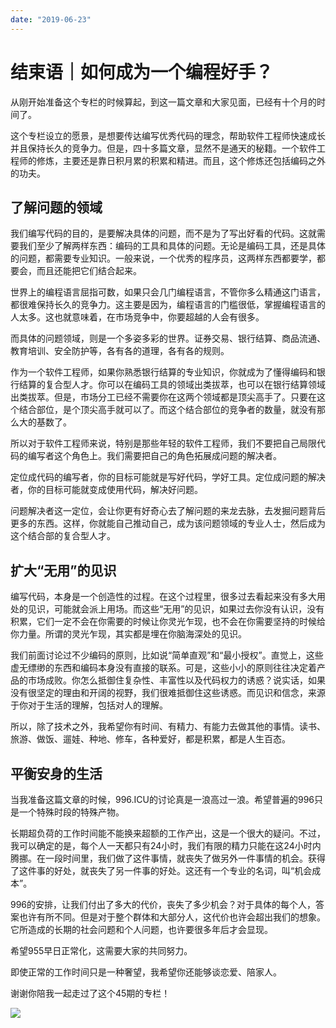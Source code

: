 ```yaml
---
date: "2019-06-23"
---  
```

      
# 结束语｜如何成为一个编程好手？
从刚开始准备这个专栏的时候算起，到这一篇文章和大家见面，已经有十个月的时间了。

这个专栏设立的愿景，是想要传达编写优秀代码的理念，帮助软件工程师快速成长并且保持长久的竞争力。但是，四十多篇文章，显然不是通天的秘籍。一个软件工程师的修炼，主要还是靠日积月累的积累和精进。而且，这个修炼还包括编码之外的功夫。

## 了解问题的领域

我们编写代码的目的，是要解决具体的问题，而不是为了写出好看的代码。这就需要我们至少了解两样东西：编码的工具和具体的问题。无论是编码工具，还是具体的问题，都需要专业知识。一般来说，一个优秀的程序员，这两样东西都要学，都要会，而且还能把它们结合起来。

世界上的编程语言屈指可数，如果只会几门编程语言，不管你多么精通这门语言，都很难保持长久的竞争力。这主要是因为，编程语言的门槛很低，掌握编程语言的人太多。这也就意味着，在市场竞争中，你要超越的人会有很多。

而具体的问题领域，则是一个多姿多彩的世界。证券交易、银行结算、商品流通、教育培训、安全防护等，各有各的道理，各有各的规则。

作为一个软件工程师，如果你熟悉银行结算的专业知识，你就成为了懂得编码和银行结算的复合型人才。你可以在编码工具的领域出类拔萃，也可以在银行结算领域出类拔萃。但是，市场分工已经不需要你在这两个领域都是顶尖高手了。只要在这个结合部位，是个顶尖高手就可以了。而这个结合部位的竞争者的数量，就没有那么大的基数了。

<!-- [[[read_end]]] -->

所以对于软件工程师来说，特别是那些年轻的软件工程师，我们不要把自己局限代码的编写者这个角色上。我们需要把自己的角色拓展成问题的解决者。

定位成代码的编写者，你的目标可能就是写好代码，学好工具。定位成问题的解决者，你的目标可能就变成使用代码，解决好问题。

问题解决者这一定位，会让你更有好奇心去了解问题的来龙去脉，去发掘问题背后更多的东西。这样，你就能自己推动自己，成为该问题领域的专业人士，然后成为这个结合部的复合型人才。

## 扩大“无用”的见识

编写代码，本身是一个创造性的过程。在这个过程里，很多过去看起来没有多大用处的见识，可能就会派上用场。而这些“无用”的见识，如果过去你没有认识，没有积累，它们一定不会在你需要的时候让你灵光乍现，也不会在你需要坚持的时候给你力量。所谓的灵光乍现，其实都是埋在你脑海深处的见识。

我们前面讨论过不少编码的原则，比如说“简单直观”和“最小授权”。直觉上，这些虚无缥缈的东西和编码本身没有直接的联系。可是，这些小小的原则往往决定着产品的市场成败。你怎么抵御住复杂性、丰富性以及代码权力的诱惑？说实话，如果没有很坚定的理由和开阔的视野，我们很难抵御住这些诱惑。而见识和信念，来源于你对于生活的理解，包括对人的理解。

所以，除了技术之外，我希望你有时间、有精力、有能力去做其他的事情。读书、旅游、做饭、遛娃、种地、修车，各种爱好，都是积累，都是人生百态。

## 平衡安身的生活

当我准备这篇文章的时候，996.ICU的讨论真是一浪高过一浪。希望普遍的996只是一个特殊时段的特殊产物。

长期超负荷的工作时间能不能换来超额的工作产出，这是一个很大的疑问。不过，我可以确定的是，每个人一天都只有24小时，我们有限的精力只能在这24小时内腾挪。在一段时间里，我们做了这件事情，就丧失了做另外一件事情的机会。获得了这件事的好处，就丧失了另一件事的好处。这还有一个专业的名词，叫“机会成本”。

996的安排，让我们付出了多大的代价，丧失了多少机会？对于具体的每个人，答案也许有所不同。但是对于整个群体和大部分人，这代价也许会超出我们的想象。它所造成的长期的社会问题和个人问题，也许要很多年后才会显现。

希望955早日正常化，这需要大家的共同努力。

即使正常的工作时间只是一种奢望，我希望你还能够谈恋爱、陪家人。

谢谢你陪我一起走过了这个45期的专栏！

[![](/images/代码精进之路/06.结束语/resourceimageea1aea14f3062eb7d9099a321c633ad2741a.jpg)](http://geekbangshujufenxi.mikecrm.com/2320J41)